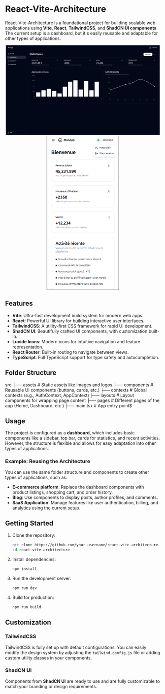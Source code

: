 # React-Vite-Architecture

React-Vite-Architecture is a foundational project for building scalable web applications using **Vite**, **React**, **TailwindCSS**, and **ShadCN UI components**. The current setup is a dashboard, but it's easily reusable and adaptable for other types of applications.

<p align="center">
  <img src="./src/assets/app_stats.png" alt="Screenshot" width="500" />
  <img src="./src/assets/app_phone.png" alt="Screenshot" height="500" />
</p>

## Features

- **Vite**: Ultra-fast development build system for modern web apps.
- **React**: Powerful UI library for building interactive user interfaces.
- **TailwindCSS**: A utility-first CSS framework for rapid UI development.
- **ShadCN UI**: Beautifully crafted UI components, with customization built-in.
- **Lucide Icons**: Modern icons for intuitive navigation and feature representation.
- **React Router**: Built-in routing to navigate between views.
- **TypeScript**: Full TypeScript support for type safety and autocompletion.

## Folder Structure

src
├── assets # Static assets like images and logos
├── components # Reusable UI components (buttons, cards, etc.)
├── contexts # Global contexts (e.g., AuthContext, AppContext)
├── layouts # Layout components for wrapping page content
├── pages # Different pages of the app (Home, Dashboard, etc.)
├── main.tsx # App entry point$

## Usage

The project is configured as a **dashboard**, which includes basic components like a sidebar, top bar, cards for statistics, and recent activities. However, the structure is flexible and allows for easy adaptation into other types of applications.

### Example: Reusing the Architecture

You can use the same folder structure and components to create other types of applications, such as:

- **E-commerce platform**: Replace the dashboard components with product listings, shopping cart, and order history.
- **Blog**: Use components to display posts, author profiles, and comments.
- **SaaS Application**: Manage features like user authentication, billing, and analytics using the current setup.

## Getting Started

1. Clone the repository:

   ```bash
   git clone https://github.com/your-username/react-vite-architecture.git
   cd react-vite-architecture
   ```

2. Install dependencies:

   ```bash
   npm install
   ```

3. Run the development server:

   ```bash
   npm run dev
   ```

4. Build for production:

   ```bash
   npm run build
   ```

## Customization

### TailwindCSS

TailwindCSS is fully set up with default configurations. You can easily modify the design system by adjusting the `tailwind.config.js` file or adding custom utility classes in your components.

### ShadCN UI

Components from **ShadCN UI** are ready to use and are fully customizable to match your branding or design requirements.
